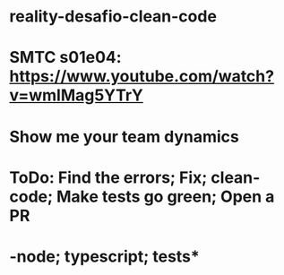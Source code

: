 # reality-desafio-clean-code
# SMTC s01e04: https://www.youtube.com/watch?v=wmlMag5YTrY
# Show me your team dynamics
# ToDo: Find the errors; Fix; clean-code; Make tests go green;  Open a PR
# -node; typescript; tests*